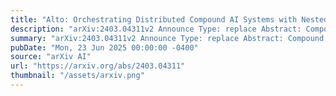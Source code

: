 ```yaml
---
title: "Alto: Orchestrating Distributed Compound AI Systems with Nested Ancestry"
description: "arXiv:2403.04311v2 Announce Type: replace Abstract: Compound AI applications chain together subcomponents such as generative language models, document retrievers, and embedding models. Applying traditional systems optimizations such as parallelism and pipelining in compound AI systems is difficult because each component has different constraints in terms of the granularity and type of data that it ingests. New data is often generated during intermediate computations, and text streams may be split into smaller, independent fragments (such as documents to sentences) which may then be re-aggregated at later parts of the computation. Due to this complexity, existing systems to serve compound AI queries do not fully take advantage of parallelism and pipelining opportunities. We present Alto, a framework that automatically optimizes execution of compound AI queries through streaming and parallelism. Bento introduces a new abstraction called nested ancestry, a metadata hierarchy that allows the system to correctly track partial outputs and aggregate data across the heterogeneous constraints of the components of compound AI applications. This metadata is automatically inferred from the programming model, allowing developers to express complex dataflow patterns without needing to reason manually about the details of routing and aggregation. Implementations of four applications in Alto outperform or match implementations in LangGraph, a popular existing AI programming framework. Alto implementations match or improve latency by between 10-30%."
summary: "arXiv:2403.04311v2 Announce Type: replace Abstract: Compound AI applications chain together subcomponents such as generative language models, document retrievers, and embedding models. Applying traditional systems optimizations such as parallelism and pipelining in compound AI systems is difficult because each component has different constraints in terms of the granularity and type of data that it ingests. New data is often generated during intermediate computations, and text streams may be split into smaller, independent fragments (such as documents to sentences) which may then be re-aggregated at later parts of the computation. Due to this complexity, existing systems to serve compound AI queries do not fully take advantage of parallelism and pipelining opportunities. We present Alto, a framework that automatically optimizes execution of compound AI queries through streaming and parallelism. Bento introduces a new abstraction called nested ancestry, a metadata hierarchy that allows the system to correctly track partial outputs and aggregate data across the heterogeneous constraints of the components of compound AI applications. This metadata is automatically inferred from the programming model, allowing developers to express complex dataflow patterns without needing to reason manually about the details of routing and aggregation. Implementations of four applications in Alto outperform or match implementations in LangGraph, a popular existing AI programming framework. Alto implementations match or improve latency by between 10-30%."
pubDate: "Mon, 23 Jun 2025 00:00:00 -0400"
source: "arXiv AI"
url: "https://arxiv.org/abs/2403.04311"
thumbnail: "/assets/arxiv.png"
---
```


